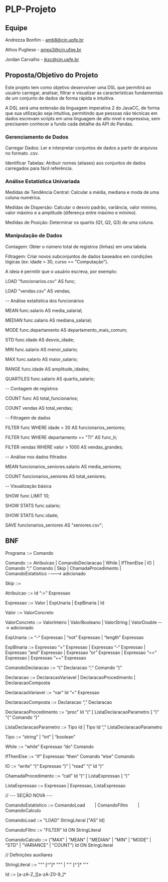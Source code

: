 # PLP-Projeto

## Equipe
Andrezza Bonfim - amb8@cin.upfe.br

Athos Pugliese - amps3@cin.ufpe.br

Jordan Carvalho - jksc@cin.upfe.br

## Proposta/Objetivo do Projeto
Este projeto tem como objetivo desenvolver uma DSL que permitirá ao usuário carregar, analisar, filtrar e visualizar as características fundamentais de um conjunto de dados de forma rápida e intuitiva.

A DSL será uma extensão da linguagem imperativa 2 do JavaCC, de forma que sua utilização seja intuitiva, permitindo que pessoas não técnicas em dados escrevam scripts em uma linguagem de alto nível e expressiva, sem precisarem conhecer a fundo cada detalhe da API do Pandas.

### Gerenciamento de Dados

Carregar Dados: Ler e interpretar conjuntos de dados a partir de arquivos no formato .csv.

Identificar Tabelas: Atribuir nomes (aliases) aos conjuntos de dados carregados para fácil referência.

### Análise Estatística Univariada

Medidas de Tendência Central:
Calcular a média, mediana e moda de uma coluna numérica.

Medidas de Dispersão:
Calcular o desvio padrão, variância, valor mínimo, valor máximo e a amplitude (diferença entre máximo e mínimo).

Medidas de Posição:
Determinar os quartis (Q1, Q2, Q3) de uma coluna.

### Manipulação de Dados

Contagem: Obter o número total de registros (linhas) em uma tabela.

Filtragem: Criar novos subconjuntos de dados baseados em condições lógicas (ex: idade > 30, curso == "Computação").


A ideia é permitir que o usuário escreva, por exemplo:

LOAD "funcionarios.csv" AS func;

LOAD "vendas.csv" AS vendas;

-- Análise estatística dos funcionários

MEAN func.salario AS media_salarial;

MEDIAN func.salario AS mediana_salarial;

MODE func.departamento AS departamento_mais_comum;

STD func.idade AS desvio_idade;

MIN func.salario AS menor_salario;

MAX func.salario AS maior_salario;

RANGE func.idade AS amplitude_idades;

QUARTILES func.salario AS quartis_salario;

-- Contagem de registros

COUNT func AS total_funcionarios;

COUNT vendas AS total_vendas;

-- Filtragem de dados

FILTER func WHERE idade > 30 AS funcionarios_seniores;

FILTER func WHERE departamento == "TI" AS func_ti;

FILTER vendas WHERE valor > 1000 AS vendas_grandes;

-- Análise nos dados filtrados

MEAN funcionarios_seniores.salario AS media_seniores;

COUNT funcionarios_seniores AS total_seniores;

-- Visualização básica

SHOW func LIMIT 10;

SHOW STATS func.salario;

SHOW STATS func.idade;

SAVE funcionarios_seniores AS "seniores.csv";

## BNF

Programa ::= Comando

Comando ::= Atribuicao
       | ComandoDeclaracao
       | While
       | IfThenElse
       | IO
       | Comando “;” Comando
       | Skip
       | ChamadaProcedimento
       | ComandoEstatistico ----> adicionado

Skip ::=

Atribuicao ::= Id “:=” Expressao

Expressao ::= Valor
       | ExpUnaria | ExpBinaria | Id

Valor ::= ValorConcreto

ValorConcreto ::= ValorInteiro
       | ValorBooleano
       | ValorString
       | ValorDouble ---> adicionado

ExpUnaria ::= “-“ Expressao
       | “not” Expressao
       | “length” Expressao

ExpBinaria ::= Expressao “+” Expressao
       | Expressao “-“ Expressao
       | Expressao “and” Expressao
       | Expressao “or” Expressao
       | Expressao “==” Expressao
       | Expressao “++” Expressao

ComandoDeclaracao ::= “{“ Declaracao “;” Comando “}”

Declaracao ::= DeclaracaoVariavel
       | DeclaracaoProcedimento
       | DeclaracaoComposta

DeclaracaoVariavel ::= “var” Id “=” Expressao

DeclaracaoComposta ::= Declaracao “,” Declaracao

DeclaracaoProcedimento ::= “proc” Id “(“ [ ListaDeclaracaoParametro ] “)” “{“ Comando “}”

ListaDeclaracaoParametro ::= Tipo Id
       | Tipo Id “,” ListaDeclaracaoParametro

Tipo ::= “string” | “int” | “boolean”

While ::= “while” Expressao “do” Comando

IfThenElse ::= “if” Expressao “then” Comando “else” Comando

IO ::= “write” “(“ Expressao “)”
       | “read” “(“ Id “)”

ChamadaProcedimento ::= “call” Id “(“ [ ListaExpressao ] “)”

ListaExpressao ::= Expressao | Expressao, ListaExpressao

// --- SEÇÃO NOVA ---

ComandoEstatistico ::= ComandoLoad
       | ComandoFiltro
       | ComandoCalculo

ComandoLoad ::= "LOAD" StringLiteral ["AS" Id]

ComandoFiltro ::= "FILTER" Id ON StringLiteral

ComandoCalculo ::= ("MAX" | "MEAN" | "MEDIAN" | "MIN" | "MODE" | "STD" | "VARIANCE" | "COUNT") Id ON StringLiteral

// Definições auxiliares

StringLiteral ::= "\"" [^\"]* "\"" 
                | "'" [^']* "'"

Id ::= [a-zA-Z_][a-zA-Z0-9_]*
